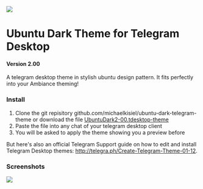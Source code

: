 ![](ubuntu-dark-telegram-logo.png)
# Ubuntu Dark Theme for Telegram Desktop
#### Version 2.00
A telegram desktop theme in stylish ubuntu design pattern. It fits perfectly into your Ambiance theming!

### Install
1. Clone the git repisitory github.com/michaelkisiel/ubuntu-dark-telegram-theme or download the file [UbuntuDark2-00.tdesktop-theme](https://github.com/michaelkisiel/ubuntu-dark-telegram-theme/blob/master/UbuntuDark2-00.tdesktop-theme)
2. Paste the file into any chat of your telegram desktop client
3. You will be asked to apply the theme showing you a preview before

But here's also an official Telegram Support guide on how to edit and install Telegram Desktop themes: http://telegra.ph/Create-Telegram-Theme-01-12.

### Screenshots
![](UbuntuDarkScreenshot.png)
